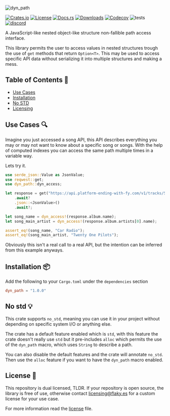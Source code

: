 ![dyn_path](https://github.com/user-attachments/assets/8c6b4cd3-7686-487e-b2d8-0dd63477185b)

[![Crates.io](https://badges.ws/crates/v/dyn_path)](https://crates.io/crates/dyn_path)
[![License](https://badges.ws/crates/l/dyn_path)](./LICENSE)
[![Docs.rs](https://badges.ws/crates/docs/dyn_path)](https://docs.rs/dyn_path)
[![Downloads](https://badges.ws/crates/dt/dyn_path)](https://crates.io/crates/dyn_path)
[![Codecov](https://img.shields.io/codecov/c/github/FlakySL/dyn_path)](https://app.codecov.io/gh/FlakySL/dyn_path)
![tests](https://github.com/FlakySL/dyn_path/actions/workflows/overall-coverage.yml/badge.svg)
[![discord](https://badges.ws/discord/online/1344769456731197450)](https://discord.gg/AJWFyps23a)

A JavaScript-like nested object-like structure non-fallible path access interface.

This library permits the user to access values in nested structures trough the use
of `get` methods that return `Option<T>`. This may be used to access specific API data
without serializing it into multiple structures and making a mess.

## Table of Contents 📖

- [Use Cases](#use-cases-)
- [Installation](#installation-)
- [No STD](#no-std-)
- [Licensing](#license-)

## Use Cases 🔍

Imagine you just accessed a song API, this API describes everything you may or may not
want to know about a specific song or songs. With the help of computed indexes you can
access the same path multiple times in a variable way.

Lets try it.

```rust
use serde_json::Value as JsonValue;
use reqwest::get;
use dyn_path::dyn_access;

let response = get("https://api.platform-ending-with-fy.com/v1/tracks/5cbpoIu3YjoOwbBDGUEp3P")
	.await?
	.json::<JsonValue>()
	.await?;

let song_name = dyn_access!(response.album.name);
let song_main_artist = dyn_access!(response.album.artists[0].name);

assert_eq!(song_name, "Car Radio");
assert_eq!(song_main_artist, "Twenty One Pilots");
```

Obviously this isn't a real call to a real API, but the intention can be inferred from
this example anyways.

## Installation 📦

Add the following to your `Cargo.toml` under the `dependencies` section

```toml
dyn_path = "1.0.0"
```

## No std 💡

This crate supports `no_std`, meaning you can use it in your project without
depending on specific system I/O or anything else.

The crate has a default feature enabled which is `std`, with this feature
the crate doesn't really use `std` but it pre-includes `alloc` which
permits the use of the `dyn_path` macro, which uses `String` to describe
a path.

You can also disable the default features and the crate will annotate `no_std`.
Then use the `alloc` feature if you want to have the `dyn_path` macro enabled.

## License 📜

This repository is dual licensed, TLDR. If your repository is open source, the library
is free of use, otherwise contact [licensing@flaky.es](mailto:licensing@flaky.es) for a custom license for your
use case.

For more information read the [license](./LICENSE) file.
